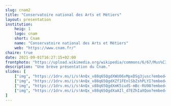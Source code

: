 ```yaml
---
slug: cnam2
title: "Conservatoire national des Arts et Métiers"
layout: presentation
institution:
    heig: 1
    logo: cnam
    short: Cnam
    name: "Conservatoire national des Arts et Métiers"
    web: "https://www.cnam.fr/"
chaire: true
date: 2021-09-01T16:27:15+02:00
frontphoto: "https://upload.wikimedia.org/wikipedia/commons/6/67/Mus%C3%A9e_du_Conservatoire_national_des_Arts_et_M%C3%A9tiers_-_panoramio.jpg"
description: "Une brève présentation du Cnam."
slides: [
    ["img", "https://1drv.ms/i/s!AnQx_v88q65QgdXWUO6xMpxDSg3jusc?embed=1"],
    ["img", "https://1drv.ms/i/s!AnQx_v88q65QgdXZf1FEnlSbZshPLYI?embed=1"],
    ["img", "https://1drv.ms/i/s!AnQx_v88q65QgdXmK5iudS-mBc-RU98?embed=1"],
    ["img", "https://1drv.ms/i/s!AnQx_v88q65QgdXaAIl_d7EZhIaXQoo?embed=1"]
]
---
```

&nbsp;